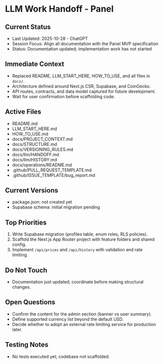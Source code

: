 # LLM Work Handoff - Panel

## Current Status
- Last Updated: 2025-10-28 - ChatGPT
- Session Focus: Align all documentation with the Panel MVP specification
- Status: Documentation updated; implementation work has not started

## Immediate Context
- Replaced README, LLM_START_HERE, HOW_TO_USE, and all files in `docs/`.
- Architecture defined around Next.js CSR, Supabase, and CoinGecko.
- API routes, contracts, and data model captured for future development.
- Wait for user confirmation before scaffolding code.

## Active Files
- README.md
- LLM_START_HERE.md
- HOW_TO_USE.md
- docs/PROJECT_CONTEXT.md
- docs/STRUCTURE.md
- docs/VERSIONING_RULES.md
- docs/llm/HANDOFF.md
- docs/llm/HISTORY.md
- docs/operations/README.md
- .github/PULL_REQUEST_TEMPLATE.md
- .github/ISSUE_TEMPLATE/bug_report.md

## Current Versions
- package.json: not created yet
- Supabase schema: initial migration pending

## Top Priorities
1. Write Supabase migration (profiles table, enum roles, RLS policies).
2. Scaffold the Next.js App Router project with feature folders and shared config.
3. Implement `/api/prices` and `/api/history` with validation and rate limiting.

## Do Not Touch
- Documentation just updated; coordinate before making structural changes.

## Open Questions
- Confirm the content for the admin section (banner vs user summary).
- Define supported currency list beyond the default USD.
- Decide whether to adopt an external rate limiting service for production later.

## Testing Notes
- No tests executed yet; codebase not scaffolded.
